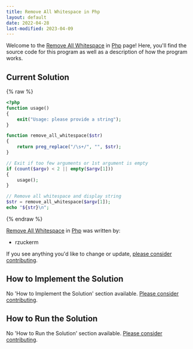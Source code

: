 ```yaml
---
title: Remove All Whitespace in Php
layout: default
date: 2022-04-28
last-modified: 2023-04-09
---
```


Welcome to the [Remove All Whitespace](https://sampleprograms.io/projects/remove-all-whitespace) in [Php](https://sampleprograms.io/languages/php) page! Here, you'll find the source code for this program as well as a description of how the program works.

## Current Solution

{% raw %}

```php
<?php
function usage()
{
    exit("Usage: please provide a string");
}

function remove_all_whitespace($str)
{
    return preg_replace("/\s+/", "", $str);
}

// Exit if too few arguments or 1st argument is empty
if (count($argv) < 2 || empty($argv[1]))
{
    usage();
}

// Remove all whitespace and display string
$str = remove_all_whitespace($argv[1]);
echo "${str}\n";
```

{% endraw %}

[Remove All Whitespace](https://sampleprograms.io/projects/remove-all-whitespace) in [Php](https://sampleprograms.io/languages/php) was written by:

- rzuckerm

If you see anything you'd like to change or update, [please consider contributing](https://github.com/TheRenegadeCoder/sample-programs).

## How to Implement the Solution

No 'How to Implement the Solution' section available. [Please consider contributing](https://github.com/TheRenegadeCoder/sample-programs-website).

## How to Run the Solution

No 'How to Run the Solution' section available. [Please consider contributing](https://github.com/TheRenegadeCoder/sample-programs-website).